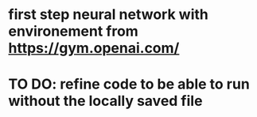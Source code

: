 # first step neural network with environement from https://gym.openai.com/
# TO DO: refine code to be able to run without the locally saved file
